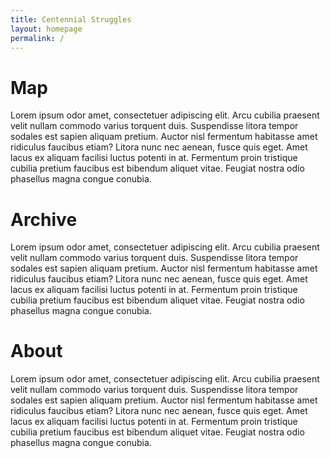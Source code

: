 ```yaml
---
title: Centennial Struggles
layout: homepage
permalink: /
---
```


<link rel="stylesheet" type="text/css" href="centennial-struggles_stylesheet-home.css" />

# Map

Lorem ipsum odor amet, consectetuer adipiscing elit. Arcu cubilia praesent velit nullam commodo varius torquent duis. Suspendisse litora tempor sodales est sapien aliquam pretium. Auctor nisl fermentum habitasse amet ridiculus faucibus etiam? Litora nunc nec aenean, fusce quis eget. Amet lacus ex aliquam facilisi luctus potenti in at. Fermentum proin tristique cubilia pretium faucibus est bibendum aliquet vitae. Feugiat nostra odio phasellus magna congue conubia.

# Archive

Lorem ipsum odor amet, consectetuer adipiscing elit. Arcu cubilia praesent velit nullam commodo varius torquent duis. Suspendisse litora tempor sodales est sapien aliquam pretium. Auctor nisl fermentum habitasse amet ridiculus faucibus etiam? Litora nunc nec aenean, fusce quis eget. Amet lacus ex aliquam facilisi luctus potenti in at. Fermentum proin tristique cubilia pretium faucibus est bibendum aliquet vitae. Feugiat nostra odio phasellus magna congue conubia.

# About

Lorem ipsum odor amet, consectetuer adipiscing elit. Arcu cubilia praesent velit nullam commodo varius torquent duis. Suspendisse litora tempor sodales est sapien aliquam pretium. Auctor nisl fermentum habitasse amet ridiculus faucibus etiam? Litora nunc nec aenean, fusce quis eget. Amet lacus ex aliquam facilisi luctus potenti in at. Fermentum proin tristique cubilia pretium faucibus est bibendum aliquet vitae. Feugiat nostra odio phasellus magna congue conubia.
